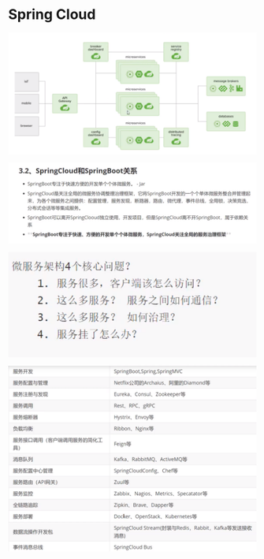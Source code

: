 # Spring Cloud

![](../.gitbook/assets/image%20%28198%29.png)

![](../.gitbook/assets/image%20%28197%29.png)

![](../.gitbook/assets/image%20%28191%29.png)

![](../.gitbook/assets/image%20%28204%29.png)

